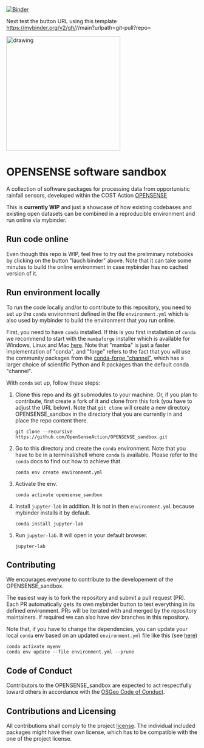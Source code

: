 [![Binder](https://mybinder.org/badge_logo.svg)](https://mybinder.org/v2/gh/OpenSenseAction/OPENSENSE_sandbox_environment/main?urlpath=git-pull%3Frepo%3Dhttps%253A%252F%252Fgithub.com%252Fgeorges-schutz%252FOPENSENSE_sandbox_outsource_environment%26urlpath%3Dtree%252FOPENSENSE_sandbox_outsource_environment%252Fintro_to_R.ipynb%26branch%3Dmain) 

Next test the button URL using this template
https://mybinder.org/v2/gh/<your-username>/<your-environment-repo>/main?urlpath=git-pull?repo=<url-of-your-content-repo>

<img src="https://user-images.githubusercontent.com/102827/174779884-a2fb0971-4850-4ad6-93eb-2c53b922b408.svg" alt="drawing" width="300"/>

# OPENSENSE software sandbox
A collection of software packages for processing data from opportunistic rainfall sensors, developed within the COST Action [OPENSENSE](https://opensenseaction.eu/)

This is **currently WIP** and just a showcase of how existing codebases and existing open datasets can be combined in a reproducible environment and run online via mybinder.

## Run code online

Even though this repo is WIP, feel free to try out the preliminary notebooks by clicking on the button "lauch binder" above. Note that it can take some minutes to build the online environment in case mybinder has no cached version of it.

## Run environment locally

To run the code locally and/or to contribute to this repository, you need to set up the `conda` environment defined in the file `environment.yml` which is also used by mybinder to build the environment that you run online.

First, you need to have `conda` installed. If this is you first installation of `conda` we recommend to start with the `mambaforge` installer which is available for Windows, Linux and Mac [here](https://github.com/conda-forge/miniforge#mambaforge). Note that "mamba" is just a faster implementation of "conda", and "forge" refers to the fact that you will use the community packages from the [conda-forge "channel"](https://conda-forge.org/), which has a  larger choice of scientific Python and R packages than the default conda "channel".

With `conda` set up, follow these steps:
1. Clone this repo and its git submodules to your machine. Or, if you plan to contribute, first create a fork of it and clone from this fork (you have to adjust the URL below). Note that `git clone` will create a new directory OPENSENSE_sandbox in the directory that you are currently in and place the repo content there.
   ```
   git clone --recursive https://github.com/OpenSenseAction/OPENSENSE_sandbox.git
   ```
2. Go to this directory and create the `conda` environment. Note that you have to be in a terminal/shell where `conda` is available. Please refer to the `conda` docs to find out how to achieve that.
   ```
   conda env create environment.yml
   ```
3. Activate the env.
   ```
   conda activate opensense_sandbox
   ```
4. Install `jupyter-lab` in addition. It is not in then `environment.yml` because mybinder installs it by default.
   ```
   conda install jupyter-lab
   ```
5. Run `jupyter-lab`. It will open in your default browser.
   ```
   jupyter-lab
   ```

## Contributing

We encourages everyone to contribute to the developement of the OPENSENSE_sandbox.

The easiest way is to fork the repository and submit a pull request (PR). Each PR automatically gets its own mybinder button to test everything in its defined environment. PRs will be iterated with and merged by the repository maintainers. If required we can also have dev branches in this repository.

Note that, if you have to change the dependencies, you can update your local `conda` env based on an updated `environment.yml` file like this (see [here](https://stackoverflow.com/a/43873901/356463))
```
conda activate myenv
conda env update --file environment.yml --prune
```

## Code of Conduct

Contributors to the OPENSENSE_sandbox are expected to act respectfully toward others in accordance with the [OSGeo Code of Conduct](http://www.osgeo.org/code_of_conduct).

## Contributions and Licensing

All contributions shall comply to the project [license](LICENSE). The individual included packages might have their own license, which has to be compatible with the one of the project license.
